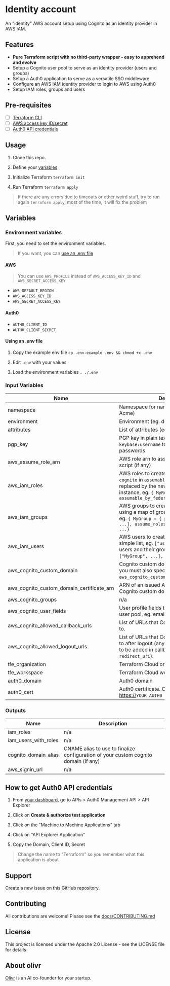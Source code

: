 # Identity account

An "identity" AWS account setup using Cognito as an identity provider in AWS IAM.

## Features

- **Pure Terraform script with no third-party wrapper - easy to apprehend and evolve**
- Setup a Cognito user pool to serve as an identity provider (users and groups)
- Setup a Auth0 application to serve as a versatile SSO middleware
- Configure an AWS IAM identity provider to login to AWS using Auth0
- Setup IAM roles, groups and users

## Pre-requisites

- [ ] [Terraform CLI](https://learn.hashicorp.com/terraform/getting-started/install.html)
- [ ] [AWS access key ID/secret](https://console.aws.amazon.com/iam/home#/security_credentials)
- [ ] [Auth0 API credentials](#how-to-get-auth0-api-credentials)

## Usage

1. Clone this repo.

2. Define your [variables](#variables)

3. Initialize Terraform `terraform init`

4. Run Terraform `terraform apply`

> If there are any errors due to timeouts or other weird stuff, try to run again `terraform apply`, most of the time, it will fix the problem

## Variables

<!-- auto-terraform-environment-variables -->

### Environment variables

First, you need to set the environment variables.

> If you want, you can [use an .env file](#using-an-env-file)

#### AWS

> You can use `AWS_PROFILE` instead of `AWS_ACCESS_KEY_ID` and `AWS_SECRET_ACCESS_KEY`

- `AWS_DEFAULT_REGION`
- `AWS_ACCESS_KEY_ID`
- `AWS_SECRET_ACCESS_KEY`

#### Auth0

- `AUTH0_CLIENT_ID`
- `AUTH0_CLIENT_SECRET`

#### Using an .env file

1. Copy the example env file `cp .env-example .env && chmod +x .env`

2. Edit `.env` with your values

3. Load the environment variables `. ./.env`

<!-- auto-terraform-environment-variables -->

<!-- auto-terraform-variables -->

### Input Variables

| Name | Description | Type | Default | Required |
|------|-------------|------|---------|:--------:|
| namespace | Namespace for naming resources (eg. `ac` for Acme) | `string` | n/a | yes |
| environment | Environment (eg. dev, prod, staging) | `string` | n/a | yes |
| attributes | List of attributes (eg. internal, public) | `list(string)` | `null` | no |
| pgp\_key | PGP key in plain text or using the format `keybase:username` to encrypt user keys and passwords | `string` | `null` | no |
| aws\_assume\_role\_arn | AWS role arn to assume when running this script (if any) | `string` | `null` | no |
| aws\_iam\_roles | AWS roles to create. If you set the value `cognito` in `assumable_by_federated`, it will be replaced by the newly created Cognito instance, eg. `{ MyRole = { assumable_by_federated = ["cognito"] } }` | `map(map(list(string)))` | `{}` | no |
| aws\_iam\_groups | AWS groups to create. It should be specified using a map of groups and their attributes, eg. `{ MyGroup = { policies = ["arn:xxx", ...], assume_roles = ["arn:xxx", ...] }, ...}` | `map(map(list(string)))` | `{}` | no |
| aws\_iam\_users | AWS users to create. You can specify a simple list, eg. `["user-1", ...]` or a map of users and their groups, eg. `{ user-1 = ["MyGroup", ...], ...}`. | `any` | `{}` | no |
| aws\_cognito\_custom\_domain | Cognito custom domain name. To use this, you must also specify `aws_cognito_custom_domain_certificate_arn`. | `string` | `null` | no |
| aws\_cognito\_custom\_domain\_certificate\_arn | ARN of an issued ACM certificate for the Cognito custom domain name. | `string` | `null` | no |
| aws\_cognito\_groups | n/a | `map(map(string))` | `{}` | no |
| aws\_cognito\_user\_fields | User profile fields to add to your Cognito user pool, eg. email, birthdate, twitter | `map` | `{}` | no |
| aws\_cognito\_allowed\_callback\_urls | List of URLs that Cognito clients can redirect to. | `list(string)` | `[]` | no |
| aws\_cognito\_allowed\_logout\_urls | List of URLs that Cognito clients can redirect to after logout (any url added here also need to be added in callback if making use of `redirect_uri`). | `list(string)` | `[]` | no |
| tfe\_organization | Terraform Cloud organization name | `string` | `null` | no |
| tfe\_workspace | Terraform Cloud workspace name | `string` | `null` | no |
| auth0\_domain | Auth0 domain | `string` | n/a | yes |
| auth0\_cert | Auth0 certificate. Can be found at <https://>`YOUR AUTH0 DOMAIN`/pem | `string` | n/a | yes |

### Outputs

| Name | Description |
|------|-------------|
| iam\_roles | n/a |
| iam\_users\_with\_roles | n/a |
| cognito\_domain\_alias | CNAME alias to use to finalize configuration of your custom cognito domain (if any) |
| aws\_signin\_url | n/a |

<!-- auto-terraform-variables -->

## How to get Auth0 API credentials

1. From [your dashboard](https://manage.auth0.com/dashboard), go to APIs > Auth0 Management API > API Explorer

2. Click on **Create & authorize test application**

3. Click on the "Machine to Machine Applications" tab

4. Click on "API Explorer Application"

5. Copy the Domain, Client ID, Secret

> Change the name to "Terraform" so you remember what this application is about

<!-- auto-support -->

## Support

Create a new issue on this GitHub repository.

<!-- auto-support -->
<!-- auto-contribute -->

## Contributing

All contributions are welcome! Please see the [docs/CONTRIBUTING.md](docs/CONTRIBUTING.md)

<!-- auto-contribute -->
<!-- auto-license -->

## License

This project is licensed under the Apache 2.0 License - see the LICENSE file for details

<!-- auto-license -->

<!-- auto-about-org -->

## About olivr

[Olivr](https://olivr.com) is an AI co-founder for your startup.

<!-- auto-about-org -->
